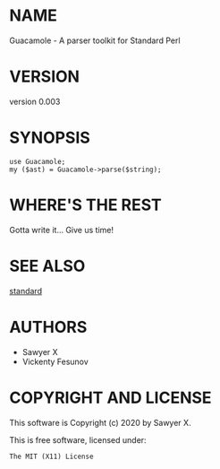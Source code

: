 # NAME

Guacamole - A parser toolkit for Standard Perl

# VERSION

version 0.003

# SYNOPSIS

    use Guacamole;
    my ($ast) = Guacamole->parse($string);

# WHERE'S THE REST

Gotta write it... Give us time!

# SEE ALSO

[standard](https://metacpan.org/pod/standard)

# AUTHORS

- Sawyer X
- Vickenty Fesunov

# COPYRIGHT AND LICENSE

This software is Copyright (c) 2020 by Sawyer X.

This is free software, licensed under:

    The MIT (X11) License
